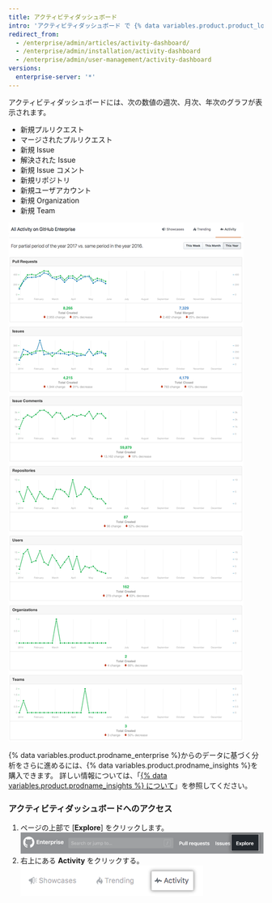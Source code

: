```yaml
---
title: アクティビティダッシュボード
intro: 'アクティビティダッシュボード で {% data variables.product.product_location_enterprise %}の全てのアクティビティの概要を見ることができます。'
redirect_from:
  - /enterprise/admin/articles/activity-dashboard/
  - /enterprise/admin/installation/activity-dashboard
  - /enterprise/admin/user-management/activity-dashboard
versions:
  enterprise-server: '*'
---
```


アクティビティダッシュボードには、次の数値の週次、月次、年次のグラフが表示されます。
- 新規プルリクエスト
- マージされたプルリクエスト
- 新規 Issue
- 解決された Issue
- 新規 Issue コメント
- 新規リポジトリ
- 新規ユーザアカウント
- 新規 Organization
- 新規 Team

![アクティビティダッシュボード](/assets/images/enterprise/activity/activity-dashboard-yearly.png)

{% data variables.product.prodname_enterprise %}からのデータに基づく分析をさらに進めるには、{% data variables.product.prodname_insights %}を購入できます。 詳しい情報については、「[{% data variables.product.prodname_insights %} について](/insights/installing-and-configuring-github-insights/about-github-insights)」を参照してください。

### アクティビティダッシュボードへのアクセス

1. ページの上部で [**Explore**] をクリックします。 ![[Explore] タブ](/assets/images/enterprise/settings/ent-new-explore.png)
2. 右上にある **Activity** をクリックする。 ![Activity ボタン](/assets/images/enterprise/activity/activity-button.png)
